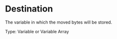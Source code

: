 # Destination

The variable in which the moved bytes will be stored.

Type: Variable or Variable Array
